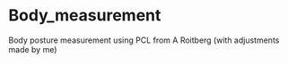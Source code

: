 # Body_measurement
Body posture measurement using PCL from A Roitberg (with adjustments made by me)
